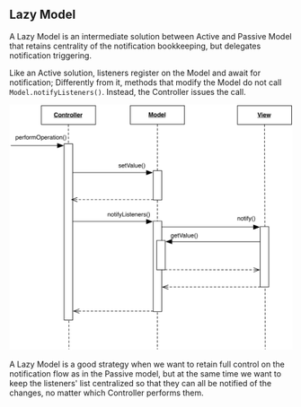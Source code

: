 Lazy Model
----------

A Lazy Model is an intermediate solution between Active and Passive Model that retains
centrality of the notification bookkeeping, but delegates notification triggering. 

Like an Active solution, listeners register on the Model and await for
notification; Differently from it, methods that modify the Model do not call
``Model.notifyListeners()``. Instead, the Controller issues the call.

<p align="center">
    <img src="images/LazyModel/lazy_model.png" />
</p>

A Lazy Model is a good strategy when we want to retain full control on the
notification flow as in the Passive model, but at the same time we want to keep
the listeners' list centralized so that they can all be notified of the changes,
no matter which Controller performs them.

